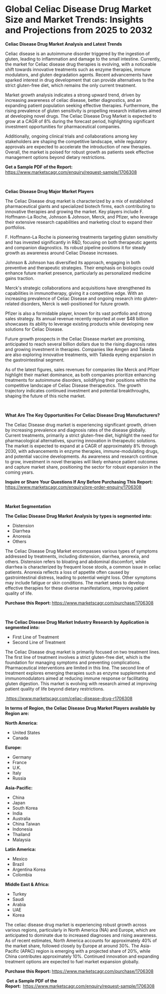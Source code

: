 <p><h1>Global Celiac Disease Drug Market Size and Market Trends: Insights and Projections from 2025 to 2032</h1></p><p><strong>Celiac Disease Drug Market Analysis and Latest Trends</strong></p>
<p><p>Celiac disease is an autoimmune disorder triggered by the ingestion of gluten, leading to inflammation and damage to the small intestine. Currently, the market for Celiac disease drug therapies is evolving, with a noticeable shift towards innovative treatments such as enzyme therapies, immune modulators, and gluten degradation agents. Recent advancements have sparked interest in drug development that can provide alternatives to the strict gluten-free diet, which remains the only current treatment.</p><p>Market growth analysis indicates a strong upward trend, driven by increasing awareness of celiac disease, better diagnostics, and an expanding patient population seeking effective therapies. Furthermore, the rising prevalence of gluten sensitivity is propelling research initiatives aimed at developing novel drugs. The Celiac Disease Drug Market is expected to grow at a CAGR of 8% during the forecast period, highlighting significant investment opportunities for pharmaceutical companies. </p><p>Additionally, ongoing clinical trials and collaborations among key stakeholders are shaping the competitive landscape, while regulatory approvals are expected to accelerate the introduction of new therapies. Overall, the market is poised for robust growth as patients seek effective management options beyond dietary restrictions.</p></p>
<p><strong>Get a Sample PDF of the Report:&nbsp;</strong> <a href="https://www.marketscagr.com/enquiry/request-sample/1706308?utm_campaign=3204&utm_medium=2&utm_source=Github&utm_content=ia&utm_term=19042025&utm_id=celiac-disease-drug">https://www.marketscagr.com/enquiry/request-sample/1706308</a></p>
<p>&nbsp;</p>
<p><strong>Celiac Disease Drug Major Market Players</strong></p>
<p><p>The Celiac Disease drug market is characterized by a mix of established pharmaceutical giants and specialized biotech firms, each contributing to innovative therapies and growing the market. Key players include F. Hoffmann-La Roche, Johnson & Johnson, Merck, and Pfizer, who leverage their extensive research capabilities and marketing clout to expand their portfolios.</p><p>F. Hoffmann-La Roche is pioneering treatments targeting gluten sensitivity and has invested significantly in R&D, focusing on both therapeutic agents and companion diagnostics. Its robust pipeline positions it for steady growth as awareness around Celiac Disease increases.</p><p>Johnson & Johnson has diversified its approach, engaging in both preventive and therapeutic strategies. Their emphasis on biologics could enhance future market presence, particularly as personalized medicine gains traction.</p><p>Merck's strategic collaborations and acquisitions have strengthened its capabilities in immunotherapy, giving it a competitive edge. With an increasing prevalence of Celiac Disease and ongoing research into gluten-related disorders, Merck is well-positioned for future growth.</p><p>Pfizer is also a formidable player, known for its vast portfolio and strong sales strategy. Its annual revenue recently reported at over $48 billion showcases its ability to leverage existing products while developing new solutions for Celiac Disease.</p><p>Future growth prospects in the Celiac Disease market are promising, anticipated to reach several billion dollars due to the rising diagnosis rates and growing investment in therapies. Companies like Amgen and Takeda are also exploring innovative treatments, with Takeda eyeing expansion in the gastrointestinal segment.</p><p>As of the latest figures, sales revenues for companies like Merck and Pfizer highlight their market dominance, as both companies prioritize enhancing treatments for autoimmune disorders, solidifying their positions within the competitive landscape of Celiac Disease therapeutics. The growth trajectory indicates continued investment and potential breakthroughs, shaping the future of this niche market.</p></p>
<p>&nbsp;</p>
<p><strong>What Are The Key Opportunities For Celiac Disease Drug Manufacturers?</strong></p>
<p><p>The Celiac Disease drug market is experiencing significant growth, driven by increasing prevalence and diagnosis rates of the disease globally. Current treatments, primarily a strict gluten-free diet, highlight the need for pharmacological alternatives, spurring innovation in therapeutic solutions. The market is expected to expand at a CAGR of approximately 8% through 2030, with advancements in enzyme therapies, immune-modulating drugs, and potential vaccine developments. As awareness and research continue to grow, investment in novel therapies will likely enhance patient outcomes and capture market share, positioning the sector for robust expansion in the coming years.</p></p>
<p><strong>Inquire or Share Your Questions If Any Before Purchasing This Report:</strong> <a href="https://www.marketscagr.com/enquiry/pre-order-enquiry/1706308?utm_campaign=3204&utm_medium=2&utm_source=Github&utm_content=ia&utm_term=19042025&utm_id=celiac-disease-drug">https://www.marketscagr.com/enquiry/pre-order-enquiry/1706308</a></p>
<p>&nbsp;</p>
<p><strong>Market Segmentation</strong></p>
<p><strong>The Celiac Disease Drug Market Analysis by types is segmented into:</strong></p>
<p><ul><li>Distension</li><li>Diarrhea</li><li>Anorexia</li><li>Others</li></ul></p>
<p><p>The Celiac Disease Drug Market encompasses various types of symptoms addressed by treatments, including distension, diarrhea, anorexia, and others. Distension refers to bloating and abdominal discomfort, while diarrhea is characterized by frequent loose stools, a common issue in celiac patients. Anorexia reflects a loss of appetite often caused by gastrointestinal distress, leading to potential weight loss. Other symptoms may include fatigue or skin conditions. The market seeks to develop effective therapies for these diverse manifestations, improving patient quality of life.</p></p>
<p><strong>Purchase this Report:&nbsp;</strong><a href="https://www.marketscagr.com/purchase/1706308?utm_campaign=3204&utm_medium=2&utm_source=Github&utm_content=ia&utm_term=19042025&utm_id=celiac-disease-drug">https://www.marketscagr.com/purchase/1706308</a></p>
<p>&nbsp;</p>
<p><strong>The Celiac Disease Drug Market Industry Research by Application is segmented into:</strong></p>
<p><ul><li>First Line of Treatment</li><li>Second Line of Treatment</li></ul></p>
<p><p>The Celiac Disease drug market is primarily focused on two treatment lines. The first line of treatment involves a strict gluten-free diet, which is the foundation for managing symptoms and preventing complications. Pharmaceutical interventions are limited in this line. The second line of treatment explores emerging therapies such as enzyme supplements and immunomodulators aimed at reducing immune response or facilitating gluten digestion. This market is evolving with research aimed at improving patient quality of life beyond dietary restrictions.</p></p>
<p><a href="https://www.marketscagr.com/celiac-disease-drug-r1706308?utm_campaign=3204&utm_medium=2&utm_source=Github&utm_content=ia&utm_term=19042025&utm_id=celiac-disease-drug">&nbsp;https://www.marketscagr.com/celiac-disease-drug-r1706308</a></p>
<p><strong>In terms of Region, the Celiac Disease Drug Market Players available by Region are:</strong></p>
<p>
    <p> <strong> North America: </strong>
        <ul>
            <li>United States</li>
            <li>Canada</li>
        </ul>
        </p> 
    <p> <strong> Europe: </strong>
        <ul>
            <li>Germany</li>
            <li>France</li>
            <li>U.K.</li>
            <li>Italy</li>
            <li>Russia</li>
        </ul>
        </p> 
    <p> <strong> Asia-Pacific: </strong>
        <ul>
            <li>China</li>
            <li>Japan</li>
            <li>South Korea</li>
            <li>India</li>
            <li>Australia</li>
            <li>China Taiwan</li>
            <li>Indonesia</li>
            <li>Thailand</li>
            <li>Malaysia</li>
        </ul>
        </p> 
    <p> <strong> Latin America: </strong>
        <ul>
            <li>Mexico</li>
            <li>Brazil</li>
            <li>Argentina Korea</li>
            <li>Colombia</li>
        </ul>
        </p> 
    <p> <strong> Middle East & Africa: </strong>
        <ul>
            <li>Turkey</li>
            <li>Saudi</li>
            <li>Arabia</li>
            <li>UAE</li>
            <li>Korea</li>
        </ul>
    </p>
    </p>
<p><p>The celiac disease drug market is experiencing robust growth across various regions, particularly in North America (NA) and Europe, which are anticipated to dominate due to increased diagnoses and rising awareness. As of recent estimates, North America accounts for approximately 40% of the market share, followed closely by Europe at around 30%. The Asia-Pacific (APAC) region is emerging with a projected share of 20%, while China contributes approximately 10%. Continued innovation and expanding treatment options are expected to fuel market expansion globally.</p></p>
<p><strong>Purchase this Report: </strong><a href="https://www.marketscagr.com/purchase/1706308?utm_campaign=3204&utm_medium=2&utm_source=Github&utm_content=ia&utm_term=19042025&utm_id=celiac-disease-drug">https://www.marketscagr.com/purchase/1706308</a></p>
<p>&nbsp;<strong>Get a Sample PDF of the Report:&nbsp;&nbsp;</strong><a href="https://www.marketscagr.com/enquiry/request-sample/1706308?utm_campaign=3204&utm_medium=2&utm_source=Github&utm_content=ia&utm_term=19042025&utm_id=celiac-disease-drug">https://www.marketscagr.com/enquiry/request-sample/1706308</a></p>
<p><strong></strong></p>
<p><p></p><p></p><p></p></p>